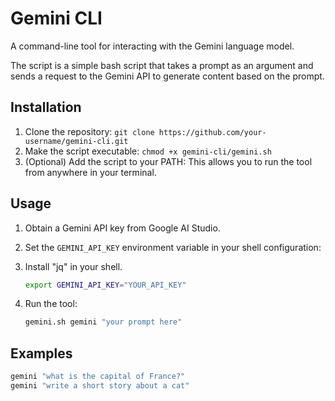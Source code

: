 
# Gemini CLI

A command-line tool for interacting with the Gemini language model.

The script is a simple bash script that takes a prompt as an argument and sends a request to the Gemini API to generate content based on the prompt.

## Installation

1. Clone the repository: `git clone https://github.com/your-username/gemini-cli.git`
2. Make the script executable: `chmod +x gemini-cli/gemini.sh`
3. (Optional) Add the script to your PATH: This allows you to run the tool from anywhere in your terminal.

## Usage

1. Obtain a Gemini API key from Google AI Studio.
2. Set the `GEMINI_API_KEY` environment variable in your shell configuration:
3. Install "jq" in your shell.

    ```bash
    export GEMINI_API_KEY="YOUR_API_KEY"
    ```

3. Run the tool:

    ```bash
    gemini.sh gemini "your prompt here"
    ```

## Examples

```bash
gemini "what is the capital of France?"
gemini "write a short story about a cat"
